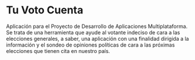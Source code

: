 # Tu Voto Cuenta

Aplicación para el Proyecto de Desarrollo de Aplicaciones Multiplataforma. Se trata de una herramienta que ayude al votante indeciso de cara a las elecciones generales, a saber, una aplicación con una finalidad dirigida a la información y el sondeo de opiniones políticas de cara a las próximas elecciones que tienen cita en nuestro país.
